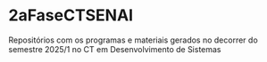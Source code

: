 # 2aFaseCTSENAI
Repositórios com os programas e materiais gerados no decorrer do semestre 2025/1 no CT em Desenvolvimento de Sistemas
